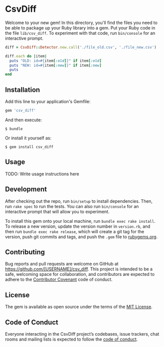 # CsvDiff

Welcome to your new gem! In this directory, you'll find the files you need to be able to package up your Ruby library into a gem. Put your Ruby code in the file `lib/csv_diff`. To experiment with that code, run `bin/console` for an interactive prompt.

```ruby
diff = CsvDiff::Detector.new.call('./file_old.csv', './file_new.csv')

diff.each do |item|
  puts "OLD: id=#{item[:old]}" if item[:old]
  puts "NEW: id=#{item[:new]}" if item[:new]
  puts
end
```

## Installation

Add this line to your application's Gemfile:

```ruby
gem 'csv_diff'
```

And then execute:

    $ bundle

Or install it yourself as:

    $ gem install csv_diff

## Usage

TODO: Write usage instructions here

## Development

After checking out the repo, run `bin/setup` to install dependencies. Then, run `rake spec` to run the tests. You can also run `bin/console` for an interactive prompt that will allow you to experiment.

To install this gem onto your local machine, run `bundle exec rake install`. To release a new version, update the version number in `version.rb`, and then run `bundle exec rake release`, which will create a git tag for the version, push git commits and tags, and push the `.gem` file to [rubygems.org](https://rubygems.org).

## Contributing

Bug reports and pull requests are welcome on GitHub at https://github.com/[USERNAME]/csv_diff. This project is intended to be a safe, welcoming space for collaboration, and contributors are expected to adhere to the [Contributor Covenant](http://contributor-covenant.org) code of conduct.

## License

The gem is available as open source under the terms of the [MIT License](https://opensource.org/licenses/MIT).

## Code of Conduct

Everyone interacting in the CsvDiff project’s codebases, issue trackers, chat rooms and mailing lists is expected to follow the [code of conduct](https://github.com/[USERNAME]/csv_diff/blob/master/CODE_OF_CONDUCT.md).

